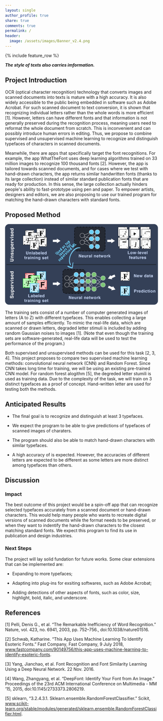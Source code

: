 ```yaml
---
layout: single
author_profile: true
share: true
comments: true
permalink: /
header:
  image: /assets/images/Banner_v2.4.png
---
```

{% include feature_row %}

_**The style of texts also carries imformation.**_

## Project Introduction
OCR (optical character recognition) technology that converts images and scanned documents into texts is mature with a high accuracy. It is also widely accessible to the public being embedded in software such as Adobe Acrobat. For such scanned document to text conversion, it is shown that recognizing individual letters rather than the whole words is more efficient [1]. However, letters can have different fonts and that information is not generally preserved during the recognition process, meaning users need to reformat the whole document from scratch. This is inconvenient and can possibly introduce human errors in editing. Thus, we propose to combine supervised and unsupervised machine learning to recognize and distinguish typefaces of characters in scanned documents.
	
Meanwhile, there are apps that specifically target the font recognitions. For example, the app WhatTheFont uses deep learning algorithms trained on 33 million images to recognize 100 thousand fonts [2]. However, the app is tailored towards scanned documents, and for cases where we test with hand-drawn characters, the app returns similar handwritten fonts (thanks to its large collection) instead of similar standard publication fonts that are ready for production. In this sense, the large collection actually hinders people's ability to fast-prototype using pen and paper. To empower artists, designers and editors, we are also proposing to use our trained program for matching the hand-drawn characters with standard fonts.

## Proposed Method

<img src="assets/images/method_diagram_2.png" alt="hi" class="inline"/>

The training sets consist of a number of computer generated images of letters (A to Z) with different typefaces. This enables collecting a large amount of samples efficiently. To mimic the real-life data, which are scanned or drawn letters, degraded letter stimuli is included by adding random Gaussian noises to images [1]. (Note that even though the training sets are software-generated, real-life data will be used to test the performance of the program.)

Both supervised and unsupervised methods can be used for this task [2, 3, 4]. This project proposes to compare two supervised machine learning methods: convolutional neural network (CNN) and Random Forest.  Since CNN takes long time for training, we will be using an existing pre-trained CNN model. For random forest alogithm [5], the degreded letter stumili is used as training data. Due to the complexity of the task, we will train on 3 distinct typefaces as a proof of concept. Hand-written letter are used for testing both the methods. 

## Anticipated Results

- The final goal is to recognize and distinguish at least 3 typefaces.

- We expect the program to be able to give predictions of typefaces of scanned images of charaters.

- The program should also be able to match hand-drawn characters with similar typefaces.

- A high accuracy of is expected. However, the accuracies of different letters are expected to be different as some letters are more distinct among typefaces than others.


## Discussion
### Impact

The best outcome of this project would be a spin-off app that can recognize selected typefaces accurately from a scanned document or hand-drawn characters. This would help many people who wants to recreate digital versions of scanned documents while the format needs to be preserved, or when they want to indentify the hand-drawn characters to the closest matching standard fonts. We expect this program to find its use in publication and design industries.

### Next Steps

The project will lay solid fundation for future works. Some clear extensions that can be implemented are:

- Expanding to more typefaces;

- Adapting into plug-ins for exsiting softwares, such as Adobe Acrobat;

- Adding detections of other aspects of fonts, such as color, size, highlight, bold, italic, and underscore. 

## References
[1] Pelli, Denis G., et al. “The Remarkable Inefficiency of Word Recognition.” Nature, vol. 423, no. 6941, 2003, pp. 752–756., doi:10.1038/nature01516.

[2] Schwab, Katharine. “This App Uses Machine Learning To Identify Esoteric Fonts.” Fast Company, Fast Company, 9 July 2018, www.fastcompany.com/90149756/this-app-uses-machine-learning-to-identify-esoteric-fonts.

[3] Yang, Jianchao, et al. Font Recognition and Font Similarity Learning Using a Deep Neural Network. 22 Nov. 2016.

[4] Wang, Zhangyang, et al. “DeepFont: Identify Your Font from An Image.” Proceedings of the 23rd ACM International Conference on Multimedia - MM ‘15, 2015, doi:10.1145/2733373.2806219.

[5] sklearn, “3.2.4.3.1. Sklearn.ensemble.RandomForestClassifier.” Scikit, www.scikit-learn.org/stable/modules/generated/sklearn.ensemble.RandomForestClassifier.html.


